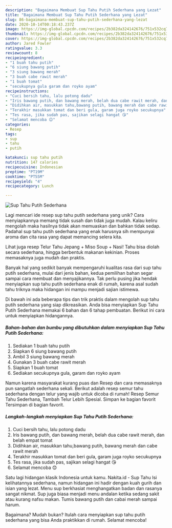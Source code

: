 ```yaml
---
description: "Bagaimana Membuat Sup Tahu Putih Sederhana yang Lezat"
title: "Bagaimana Membuat Sup Tahu Putih Sederhana yang Lezat"
slug: 86-bagaimana-membuat-sup-tahu-putih-sederhana-yang-lezat
date: 2020-10-14T00:18:43.237Z
image: https://img-global.cpcdn.com/recipes/2b382da324142676/751x532cq70/sup-tahu-putih-sederhana-foto-resep-utama.jpg
thumbnail: https://img-global.cpcdn.com/recipes/2b382da324142676/751x532cq70/sup-tahu-putih-sederhana-foto-resep-utama.jpg
cover: https://img-global.cpcdn.com/recipes/2b382da324142676/751x532cq70/sup-tahu-putih-sederhana-foto-resep-utama.jpg
author: Jared Fowler
ratingvalue: 3.3
reviewcount: 8
recipeingredient:
- "1 buah tahu putih"
- "6 siung bawang putih"
- "3 siung bawang merah"
- "3 buah cabe rawit merah"
- "1 buah tomat"
- "secukupnya gula garam dan royko ayam"
recipeinstructions:
- "Cuci bersih tahu, lalu potong dadu"
- "Iris bawang putih, dan bawang merah, belah dua cabe rawit merah, dan belah empat tomat"
- "Didihkan air, masukkan tahu,bawang putih, bawang merah dan cabe rawit merah"
- "Terakhir masukkan tomat dan beri gula, garam juga royko secukupnya"
- "Tes rasa, jika sudah pas, sajikan selagi hangat 😘"
- "Selamat mencoba 😊"
categories:
- Resep
tags:
- sup
- tahu
- putih

katakunci: sup tahu putih 
nutrition: 147 calories
recipecuisine: Indonesian
preptime: "PT19M"
cooktime: "PT55M"
recipeyield: "4"
recipecategory: Lunch

---
```



![Sup Tahu Putih Sederhana](https://img-global.cpcdn.com/recipes/2b382da324142676/751x532cq70/sup-tahu-putih-sederhana-foto-resep-utama.jpg)

Lagi mencari ide resep sup tahu putih sederhana yang unik? Cara menyiapkannya memang tidak susah dan tidak juga mudah. Kalau keliru mengolah maka hasilnya tidak akan memuaskan dan bahkan tidak sedap. Padahal sup tahu putih sederhana yang enak harusnya sih mempunyai aroma dan cita rasa yang dapat memancing selera kita.

Lihat juga resep Telur Tahu Jepang + Miso Soup + Nasi! Tahu bisa diolah secara sederhana, hingga berbentuk makanan kekinian. Proses memasaknya juga mudah dan praktis.

Banyak hal yang sedikit banyak mempengaruhi kualitas rasa dari sup tahu putih sederhana, mulai dari jenis bahan, kedua pemilihan bahan segar sampai cara membuat dan menyajikannya. Tak perlu pusing jika hendak menyiapkan sup tahu putih sederhana enak di rumah, karena asal sudah tahu triknya maka hidangan ini mampu menjadi sajian istimewa.


Di bawah ini ada beberapa tips dan trik praktis dalam mengolah sup tahu putih sederhana yang siap dikreasikan. Anda bisa menyiapkan Sup Tahu Putih Sederhana memakai 6 bahan dan 6 tahap pembuatan. Berikut ini cara untuk menyiapkan hidangannya.

<!--inarticleads1-->

##### Bahan-bahan dan bumbu yang dibutuhkan dalam menyiapkan Sup Tahu Putih Sederhana:

1. Sediakan 1 buah tahu putih
1. Siapkan 6 siung bawang putih
1. Ambil 3 siung bawang merah
1. Gunakan 3 buah cabe rawit merah
1. Siapkan 1 buah tomat
1. Sediakan secukupnya gula, garam dan royko ayam


Namun karena masyarakat kurang puas dan Resep dan cara memasaknya pun sangatlah sederhana sekali. Berikut adalah resep semur tahu sederhana dengan telur yang wajib untuk dicoba di rumah! Resep Semur Tahu Sederhana, Tambah Telur Lebih Spesial. Simpan ke bagian favorit Tersimpan di bagian favorit. 

<!--inarticleads2-->

##### Langkah-langkah menyiapkan Sup Tahu Putih Sederhana:

1. Cuci bersih tahu, lalu potong dadu
1. Iris bawang putih, dan bawang merah, belah dua cabe rawit merah, dan belah empat tomat
1. Didihkan air, masukkan tahu,bawang putih, bawang merah dan cabe rawit merah
1. Terakhir masukkan tomat dan beri gula, garam juga royko secukupnya
1. Tes rasa, jika sudah pas, sajikan selagi hangat 😘
1. Selamat mencoba 😊


Satu lagi hidangan klasik Indonesia untuk kamu. Nakita.id - Sup Tahu Isi kelihatannya sederhana, namun hidangan ini hadir dengan kuah gurih dan isian yang lezat. Menu sup berkhasiat menghangatkan badan dan rasanya sangat nikmat. Sup juga biasa menjadi menu andalan ketika sedang sakit atau kurang nafsu makan. Tumis bawang putih dan cabai merah sampai harum. 

Bagaimana? Mudah bukan? Itulah cara menyiapkan sup tahu putih sederhana yang bisa Anda praktikkan di rumah. Selamat mencoba!
